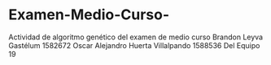 # Examen-Medio-Curso-
Actividad de algoritmo genético del examen de medio curso
Brandon Leyva Gastélum 1582672
Oscar Alejandro Huerta Villalpando 1588536
Del Equipo 19
